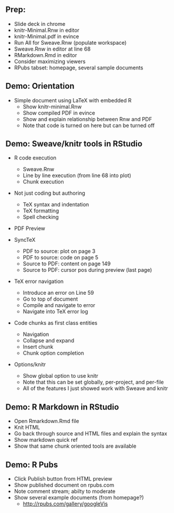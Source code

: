 
##  Prep:
  
  - Slide deck in chrome
  - knitr-Minimal.Rnw in editor
  - knitr-Minimal.pdf in evince
  - Run All for Sweave.Rnw (populate workspace)
  - Sweave.Rnw in editor at line 68
  - RMarkdown.Rmd in editor
  - Consider maximizing viewers
  - RPubs tabset: homepage, several sample documents

## Demo: Orientation

- Simple document using LaTeX with embedded R
    - Show knitr-minimal.Rnw
    - Show compiled PDF in evince
    - Show and explain relationship between Rnw and PDF
    - Note that code is turned on here but can be turned off

## Demo: Sweave/knitr tools in RStudio

- R code execution
    - Sweave.Rnw
    - Line by line execution (from line 68 into plot)
    - Chunk execution
 
- Not just coding but authoring
    - TeX syntax and indentation
    - TeX formatting
    - Spell checking
    
- PDF Preview

- SyncTeX
    - PDF to source: plot on page 3
    - PDF to source: code on page 5
    - Source to PDF: content on page 149
    - Source to PDF: cursor pos during preview (last page)
    
- TeX error navigation
    - Introduce an error on Line 59
    - Go to top of document
    - Compile and navigate to error
    - Navigate into TeX error log

- Code chunks as first class entities
    - Navigation
    - Collapse and expand
    - Insert chunk
    - Chunk option completion

- Options/knitr
  - Show global option to use knitr
  - Note that this can be set globally, per-project, and per-file
  - All of the features I just showed work with Sweave and knitr


## Demo: R Markdown in RStudio

- Open Rmarkdown.Rmd file
- Knit HTML
- Go back through source and HTML files and explain the syntax
- Show markdown quick ref
- Show that same chunk oriented tools are available

      
## Demo: R Pubs

- Click Publish button from HTML preview
- Show published document on rpubs.com
- Note comment stream; abilty to moderate
- Show several example documents (from homepage?)
    - http://rpubs.com/gallery/googleVis
    


     



